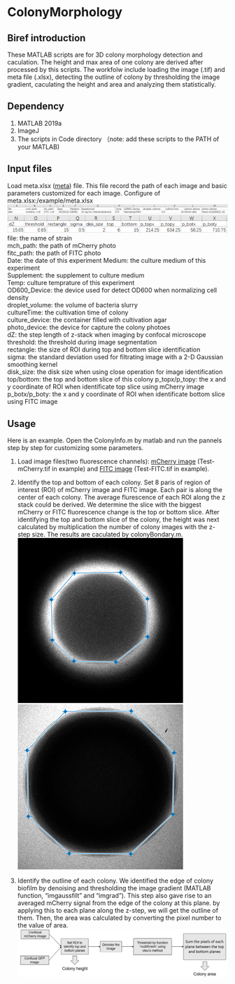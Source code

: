 # ColonyMorphology
## Biref introduction
These MATLAB scripts are for 3D colony morphology detection and caculation. The height and max area of one colony are derived after processed by this scripts. The workfolw include loading the image (.tif) and meta file (.xlsx), detecting the outline of colony by thresholding the image gradient, caculating the height and area and analyzing them statistically.
## Dependency
1. MATLAB 2019a
2. ImageJ 
3. The scripts in Code directory （note: add these scripts to the PATH of your MATLAB)
## Input files
Load meta.xlsx ([meta](/example/meta.xlsx)) file. This file record the path of each image and basic parameters customized for each image.
Configure of meta.xlsx:/example/meta.xlsx ![meta](/example/meta_example1.png)   
![meta](/example/meta_example2.png)   
file: the name of strain  
mch_path: the path of mCherry photo  
fitc_path: the path of FITC photo  
Date: the date of this experiment 
Medium: the culture medium of this experiment  
Supplement: the supplement to culture medium  
Temp: culture temprature of this experiment  
OD600_Device: the device used for detect OD600 when normalizing cell density  
droplet_volume: the volume of bacteria slurry  
cultureTime: the cultivation time of colony  
culture_device: the container filled with cultivation agar  
photo_device: the device for capture the colony photoes  
dZ: the step length of z-stack when imaging by confocal microscope  
threshold: the threshold during image segmentation  
rectangle: the size of ROI during top and bottom slice identification  
sigma: the standard deviation used for filtrating image with a 2-D Gaussian smoothing kernel  
disk_size: the disk size when using close operation for image identification  
top/bottom: the top and bottom slice of this colony
p_topx/p_topy: the x and y coordinate of ROI when identificate top slice using mCherry image  
p_botx/p_boty: the x and y coordinate of ROI when identificate bottom slice using FITC image  
## Usage
Here is an example. Open the ColonyInfo.m by matlab and run the pannels step by step for customizing some parameters. 
1. Load image files(two fluorescence channels): [mCherry image](/example/Test-mCherry.rar) (Test-mCherry.tif in example) and [FITC image](/example/Test-FITC.rar) (Test-FITC.tif in example).
2. Identify the top and bottom of each colony. Set 8 paris of region of interest (ROI) of mCherry image and FITC image. Each pair is along the center of each colony. The average flurescence of each ROI along the z stack could be derived. We determine the slice with the biggest mCherry or FITC fluorescence change is the top or bottom slice. After identifying the top and bottom slice of the colony, the height was next calculated by multiplication the number of colony images with the z-step size. The results are caculated by colonyBondary.m.  
![ROI](/example/ROI_mCherry.png) ![ROI](/example/ROI_FITC.png)

3. Identify the outline of each colony. We identified the edge of colony biofilm by denoising and thresholding the image gradient (MATLAB function, “imgaussfilt” and “imgrad”). This step also gave rise to an averaged mCherry signal from the edge of the colony at this plane. by applying this to each plane along the z-step, we will get the outline of them. Then, the area was calculated by converting the pixel number to the value of area.  
![1](/example/algorithm_flow.png)
